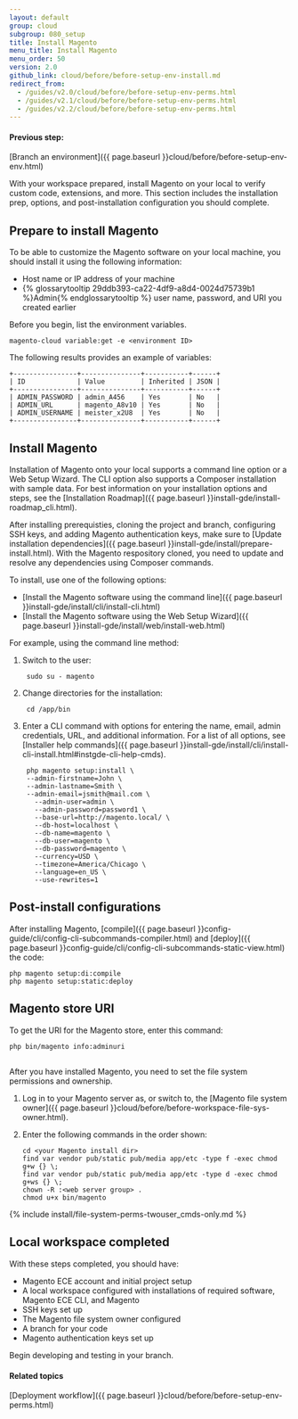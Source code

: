 ```yaml
---
layout: default
group: cloud
subgroup: 080_setup
title: Install Magento
menu_title: Install Magento
menu_order: 50
version: 2.0
github_link: cloud/before/before-setup-env-install.md
redirect_from:
  - /guides/v2.0/cloud/before/before-setup-env-perms.html
  - /guides/v2.1/cloud/before/before-setup-env-perms.html
  - /guides/v2.2/cloud/before/before-setup-env-perms.html
---
```


#### Previous step:
[Branch an environment]({{ page.baseurl }}cloud/before/before-setup-env-env.html)

With your workspace prepared, install Magento on your local to verify custom code, extensions, and more. This section includes the installation prep, options, and post-installation configuration you should complete.

## Prepare to install Magento

To be able to customize the Magento software on your local machine, you should install it using the following information:

*	Host name or IP address of your machine
*	{% glossarytooltip 29ddb393-ca22-4df9-a8d4-0024d75739b1 %}Admin{% endglossarytooltip %} user name, password, and URI you created earlier

Before you begin, list the environment variables.

	magento-cloud variable:get -e <environment ID>

The following results provides an example of variables:

	+----------------+---------------+-----------+------+
	| ID             | Value         | Inherited | JSON |
	+----------------+---------------+-----------+------+
	| ADMIN_PASSWORD | admin_A456    | Yes       | No   |
	| ADMIN_URL      | magento_A8v10 | Yes       | No   |
	| ADMIN_USERNAME | meister_x2U8  | Yes       | No   |
	+----------------+---------------+-----------+------+

## Install Magento

Installation of Magento onto your local supports a command line option or a Web Setup Wizard. The CLI option also supports a Composer installation with sample data. For best information on your installation options and steps, see the [Installation Roadmap]({{ page.baseurl }}install-gde/install-roadmap_cli.html).

After installing prerequisties, cloning the project and branch, configuring SSH keys, and adding Magento authentication keys, make sure to [Update installation dependencies]({{ page.baseurl }}install-gde/install/prepare-install.html). With the Magento respository cloned, you need to update and resolve any dependencies using Composer commands.

To install, use one of the following options:

* [Install the Magento software using the command line]({{ page.baseurl }}install-gde/install/cli/install-cli.html)
* [Install the Magento software using the Web Setup Wizard]({{ page.baseurl }}install-gde/install/web/install-web.html)

For example, using the command line method:

1. Switch to the user:

		sudo su - magento
2. Change directories for the installation:

		cd /app/bin
3. Enter a CLI command with options for entering the name, email, admin credentials, URL, and additional information. For a list of all options, see [Installer help commands]({{ page.baseurl }}install-gde/install/cli/install-cli-install.html#instgde-cli-help-cmds).

		php magento setup:install \
  		--admin-firstname=John \
  		--admin-lastname=Smith \
  		--admin-email=jsmith@mail.com \
		  --admin-user=admin \
		  --admin-password=password1 \
		  --base-url=http://magento.local/ \
		  --db-host=localhost \
		  --db-name=magento \
		  --db-user=magento \
		  --db-password=magento \
		  --currency=USD \
		  --timezone=America/Chicago \
		  --language=en_US \
		  --use-rewrites=1

## Post-install configurations
After installing Magento, [compile]({{ page.baseurl }}config-guide/cli/config-cli-subcommands-compiler.html) and [deploy]({{ page.baseurl }}config-guide/cli/config-cli-subcommands-static-view.html) the code:

	php magento setup:di:compile
	php magento setup:static:deploy

## Magento store URI
To get the URI for the Magento store, enter this command:

	php bin/magento info:adminuri

##
After you have installed Magento, you need to set the file system permissions and ownership.

1.  Log in to your Magento server as, or switch to, the [Magento file system owner]({{ page.baseurl }}cloud/before/before-workspace-file-sys-owner.html).
2.  Enter the following commands in the order shown:

		cd <your Magento install dir>
		find var vendor pub/static pub/media app/etc -type f -exec chmod g+w {} \;
		find var vendor pub/static pub/media app/etc -type d -exec chmod g+ws {} \;
		chown -R :<web server group> .
		chmod u+x bin/magento

{% include install/file-system-perms-twouser_cmds-only.md %}

## Local workspace completed
With these steps completed, you should have:
* Magento ECE account and initial project setup
* A local workspace configured with installations of required software, Magento ECE CLI, and Magento
* SSH keys set up
* The Magento file system owner configured
* A branch for your code
* Magento authentication keys set up

Begin developing and testing in your branch.

#### Related topics
[Deployment workflow]({{ page.baseurl }}cloud/before/before-setup-env-perms.html)
